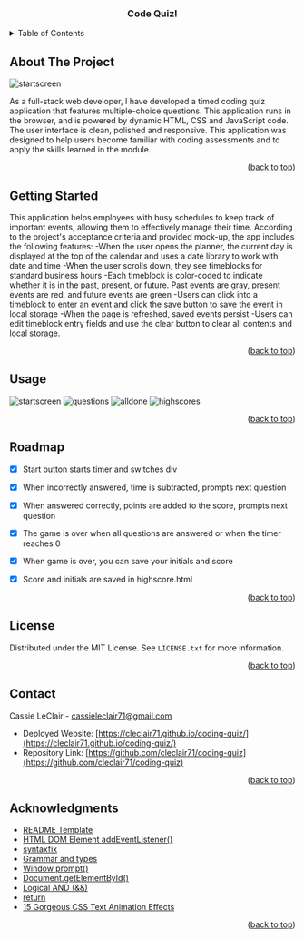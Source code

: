 
<a name="readme-top"></a>

<!-- PROJECT LOGO -->

  <h3 align="center">Code Quiz!</h3>

<!-- TABLE OF CONTENTS -->
<details>
  <summary>Table of Contents</summary>
  <ol>
    <li>
      <a href="#about-the-project">About The Project</a>
    </li>
    <li>
      <a href="#getting-started">Getting Started</a>
    </li>
    <li><a href="#usage">Usage</a></li>
    <li><a href="#roadmap">Roadmap</a></li>
    <li><a href="#contributing">Contributing</a></li>
    <li><a href="#license">License</a></li>
    <li><a href="#contact">Contact</a></li>
    <li><a href="#acknowledgments">Acknowledgments</a></li>
  </ol>
</details>


<!-- ABOUT THE PROJECT -->
## About The Project

![startscreen](https://user-images.githubusercontent.com/76407605/213609579-9e7b382c-d750-40c7-9770-674092d07da1.JPG)

As a full-stack web developer, I have developed a timed coding quiz application that features multiple-choice questions. This application runs in the browser, and is powered by dynamic HTML, CSS and JavaScript code. The user interface is clean, polished and responsive. This application was designed to help users become familiar with coding assessments and to apply the skills learned in the module.


<p align="right">(<a href="#readme-top">back to top</a>)</p>



<!-- GETTING STARTED -->
## Getting Started

This application helps employees with busy schedules to keep track of important events, allowing them to effectively manage their time. According to the project's acceptance criteria and provided mock-up, the app includes the following features:
-When the user opens the planner, the current day is displayed at the top of the calendar and uses a date library to work with date and time
-When the user scrolls down, they see timeblocks for standard business hours
-Each timeblock is color-coded to indicate whether it is in the past, present, or future. Past events are gray, present events are red, and future events are green
-Users can click into a timeblock to enter an event and click the save button to save the event in local storage
-When the page is refreshed, saved events persist
-Users can edit timeblock entry fields and use the clear button to clear all contents and local storage.

<p align="right">(<a href="#readme-top">back to top</a>)</p>



<!-- USAGE EXAMPLES -->
## Usage
![startscreen](https://user-images.githubusercontent.com/76407605/213609579-9e7b382c-d750-40c7-9770-674092d07da1.JPG)
![questions](https://user-images.githubusercontent.com/76407605/213609587-f0eb553b-c5d0-4de1-8eff-6f0eb5227166.JPG)
![alldone](https://user-images.githubusercontent.com/76407605/213609597-068cae89-d3c9-4da5-9284-3c2e0a0059e6.JPG)
![highscores](https://user-images.githubusercontent.com/76407605/213609603-4ee92526-2139-47e9-b88e-ba97a1c61045.JPG)
<p align="right">(<a href="#readme-top">back to top</a>)</p>



<!-- ROADMAP -->
## Roadmap

- [x] Start button starts timer and switches div
- [x] When incorrectly answered, time is subtracted, prompts next question
- [x] When answered correctly, points are added to the score, prompts next question
- [x] The game is over when all questions are answered or when the timer reaches 0
- [x] When game is over, you can save your initials and score
- [x] Score and initials are saved in highscore.html


<p align="right">(<a href="#readme-top">back to top</a>)</p>


<!-- LICENSE -->
## License

Distributed under the MIT License. See `LICENSE.txt` for more information.

<p align="right">(<a href="#readme-top">back to top</a>)</p>



<!-- CONTACT -->
## Contact

Cassie LeClair - cassieleclair71@gmail.com

* Deployed Website: [https://cleclair71.github.io/coding-quiz/](https://cleclair71.github.io/coding-quiz/)
* Repository Link: [https://github.com/cleclair71/coding-quiz](https://github.com/cleclair71/coding-quiz)

<p align="right">(<a href="#readme-top">back to top</a>)</p>



<!-- ACKNOWLEDGMENTS -->
## Acknowledgments

* [README Template](https://github.com/othneildrew/Best-README-Template)
* [HTML DOM Element addEventListener()](https://www.w3schools.com/jsref/met_element_addeventlistener.asp)
* [syntaxfix](https://syntaxfix.com/question/4859/addeventlistener-is-not-a-function-why-does-this-error-occur)
* [Grammar and types](https://developer.mozilla.org/en-US/docs/Web/JavaScript/Guide/Grammar_and_types)
* [Window prompt()](https://www.w3schools.com/jsref/met_win_prompt.asp)
* [Document.getElementById()](https://developer.mozilla.org/en-US/docs/Web/API/Document/getElementById)
* [Logical AND (&&)](https://developer.mozilla.org/en-US/docs/Web/JavaScript/Reference/Operators/Logical_AND)
* [return](https://developer.mozilla.org/en-US/docs/Web/JavaScript/Reference/Statements/return)
* [15 Gorgeous CSS Text Animation Effects](https://alvarotrigo.com/blog/css-text-animations/)

<p align="right">(<a href="#readme-top">back to top</a>)</p>

